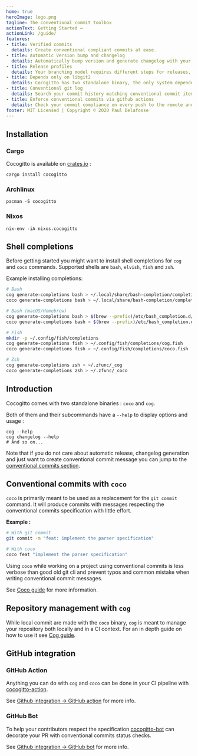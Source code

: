 ```yaml
---
home: true
heroImage: logo.png
tagline: The conventional commit toolbox 
actionText: Getting Started →
actionLink: /guide/
features:
- title: Verified commits️
  details: Create conventional compliant commits at ease.
- title: Automatic Version bump and changelog
  details: Automatically bump version and generate changelog with your own custom steps and workflows.
- title: Release profiles
  details: Your branching model requires different steps for releases, prerelease, hotfix ? We got you covered !
- title: Depends only on libgit2
  details: Cocogitto has two standalone binary, the only system dependency is libgit2.
- title: Conventional git log
  details: Search your commit history matching conventional commit items such as scope and commit type.
- title: Enforce conventional commits via github actions
  details: Check your commit compliance on every push to the remote and create release from your CI pipeline or using our Github bot.
footer: MIT Licensed | Copyright © 2020 Paul Delafosse
---
```


## Installation

### Cargo

Cocogitto is available on [crates.io](https://crates.io/crates/cocogitto) :

```shell script
cargo install cocogitto
```

### Archlinux

```shell script
pacman -S cocogitto
```

### Nixos

```shell script
nix-env -iA nixos.cocogitto
```

## Shell completions

Before getting started you might want to install shell completions for `cog` and `coco` commands.
Supported shells are `bash`, `elvish`, `fish` and `zsh`.

Example installing completions:

```sh
# Bash
cog generate-completions bash > ~/.local/share/bash-completion/completions/cog
coco generate-completions bash > ~/.local/share/bash-completion/completions/coco

# Bash (macOS/Homebrew)
cog generate-completions bash > $(brew --prefix)/etc/bash_completion.d/cog.bash-completion
coco generate-completions bash > $(brew --prefix)/etc/bash_completion.d/coco.bash-completion

# Fish
mkdir -p ~/.config/fish/completions
cog generate-completions fish > ~/.config/fish/completions/cog.fish
coco generate-completions fish > ~/.config/fish/completions/coco.fish

# Zsh
cog generate-completions zsh > ~/.zfunc/_cog
coco generate-completions zsh > ~/.zfunc/_coco
```

## Introduction

Cocogitto comes with two standalone binaries : `coco` and `cog`.

Both of them and their subcommands have a `--help`  to display options and usage :

```shell
cog --help
cog changelog --help
# And so on...
```

Note that if you do not care about automatic release, changelog generation and just want
to create conventional commit message you can jump to the [conventional commits section](./coco_guide).

## Conventional commits  with `coco`

`coco` is primarily meant to be used as a replacement for the `git commit` command.
It will produce commits with messages respecting the conventional commits specification with
little effort.

**Example :**

```sh
# With git commit
git commit -m "feat: implement the parser specification"

# With coco
coco feat "implement the parser specification"
```

Using `coco` while working on a project using conventional commits is less verbose than good old git cli and prevent
typos and common mistake when writing conventional commit messages.

See [Coco guide](./coco_guide) for more information.


## Repository management with `cog`

While local commit are made with the `coco` binary, `cog` is meant to manage your repository both locally and in a
CI context. For an in depth guide on how to use it see [Cog guide](./cog_guide).

## GitHub integration

### GitHub Action

Anything you can do with `cog` and `coco` can be done in your CI pipeline with [cocogitto-action](https://github.com/cocogitto/cocogitto-action). 

See [Github integration -> GitHub action](./ci_cd/#github-action) for more info.

### GitHub Bot

To help your contributors respect the specification [cocogitto-bot](https://github.com/apps/cocogitto-bot)
can decorate your PR with conventional commits status checks.

See [Github integration -> GitHub bot](./ci_cd/#github-action) for more info.







